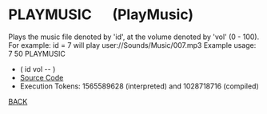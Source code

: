 # PLAYMUSIC &emsp; (PlayMusic)
Plays the music file denoted by 'id', at the volume denoted by 'vol' (0 - 100). For example: id = 7 will play user://Sounds/Music/007.mp3 Example usage: 7 50 PLAYMUSIC
* ( id vol -- )
* [Source Code](../words/sound/PlayMusic.cs)
* Execution Tokens: 1565589628 (interpreted) and 1028718716 (compiled)


[BACK](builtins.md#PlayMusic)

